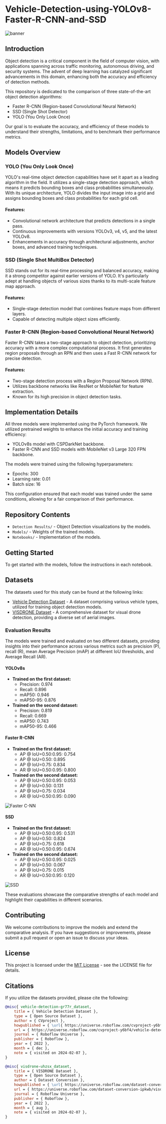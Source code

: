 # Vehicle-Detection-using-YOLOv8-Faster-R-CNN-and-SSD

![banner](https://github.com/4833R11Y45/Vehicle-Detection-using-YOLOv8-Faster-R-CNN-and-SSD/assets/92614228/10714320-60db-4cf1-9251-1116813a9220)

## Introduction
Object detection is a critical component in the field of computer vision, with applications spanning across traffic monitoring, autonomous driving, and security systems. The advent of deep learning has catalyzed significant advancements in this domain, enhancing both the accuracy and efficiency of detection methods.

This repository is dedicated to the comparison of three state-of-the-art object detection algorithms:

- Faster R-CNN (Region-based Convolutional Neural Network)
- SSD (Single Shot Detector)
- YOLO (You Only Look Once)

Our goal is to evaluate the accuracy, and efficiency of these models to understand their strengths, limitations, and to benchmark their performance metrics.

## Models Overview

### YOLO (You Only Look Once)
YOLO's real-time object detection capabilities have set it apart as a leading algorithm in the field. It utilizes a single-stage detection approach, which means it predicts bounding boxes and class probabilities simultaneously. With its unique architecture, YOLO divides the input image into a grid and assigns bounding boxes and class probabilities for each grid cell.

#### Features:
- Convolutional network architecture that predicts detections in a single pass.
- Continuous improvements with versions YOLOv3, v4, v5, and the latest YOLOv8.
- Enhancements in accuracy through architectural adjustments, anchor boxes, and advanced training techniques.

### SSD (Single Shot MultiBox Detector)
SSD stands out for its real-time processing and balanced accuracy, making it a strong competitor against earlier versions of YOLO. It's particularly adept at handling objects of various sizes thanks to its multi-scale feature map approach.

#### Features:
- Single-stage detection model that combines feature maps from different layers.
- Capable of detecting multiple object sizes efficiently.

### Faster R-CNN (Region-based Convolutional Neural Network)
Faster R-CNN takes a two-stage approach to object detection, prioritizing accuracy with a more complex computational process. It first generates region proposals through an RPN and then uses a Fast R-CNN network for precise detection.

#### Features:
- Two-stage detection process with a Region Proposal Network (RPN).
- Utilizes backbone networks like ResNet or MobileNet for feature extraction.
- Known for its high precision in object detection tasks.

## Implementation Details

All three models were implemented using the PyTorch framework. We utilized pretrained weights to enhance the initial accuracy and training efficiency:

- YOLOv8s model with CSPDarkNet backbone.
- Faster R-CNN and SSD models with MobileNet v3 Large 320 FPN backbone.

The models were trained using the following hyperparameters:

- Epochs: 300
- Learning rate: 0.01
- Batch size: 16

This configuration ensured that each model was trained under the same conditions, allowing for a fair comparison of their performance.

## Repository Contents

- `Detection Results/` - Object Detection visualizations by the models.
- `Models/` - Weights of the trained models.
- `Notebooks/` - Implementation of the models.

## Getting Started

To get started with the models, follow the instructions in each notebook.

## Datasets

The datasets used for this study can be found at the following links:

- [Vehicle Detection Dataset](https://universe.roboflow.com/cvproject-y6bf4/vehicle-detection-gr77r) - A dataset comprising various vehicle types, utilized for training object detection models.
- [VISDRONE Dataset](https://universe.roboflow.com/dataset-conversion-ipkwb/visdrone-uhzsx) - A comprehensive dataset for visual drone detection, providing a diverse set of aerial images.

### Evaluation Results
The models were trained and evaluated on two different datasets, providing insights into their performance across various metrics such as precision (P), recall (R), mean Average Precision (mAP) at different IoU thresholds, and Average Recall (AR).

#### YOLOv8s
- **Trained on the first dataset:**
  - Precision: 0.974
  - Recall: 0.896
  - mAP50: 0.946
  - mAP50-95: 0.876
- **Trained on the second dataset:**
  - Precision: 0.819
  - Recall: 0.669
  - mAP50: 0.743
  - mAP50-95: 0.466

#### Faster R-CNN
- **Trained on the first dataset:**
  - AP @ IoU=0.50:0.95: 0.754
  - AP @ IoU=0.50: 0.895
  - AP @ IoU=0.75: 0.834
  - AR @ IoU=0.50:0.95: 0.800
- **Trained on the second dataset:**
  - AP @ IoU=0.50:0.95: 0.053
  - AP @ IoU=0.50: 0.131
  - AP @ IoU=0.75: 0.034
  - AR @ IoU=0.50:0.95: 0.090

![Faster C-NN](https://github.com/4833R11Y45/Vehicle-Detection-using-YOLOv8-Faster-R-CNN-and-SSD/blob/main/Detection%20Results/Faster%20R-CNN.png)

#### SSD
- **Trained on the first dataset:**
  - AP @ IoU=0.50:0.95: 0.531
  - AP @ IoU=0.50: 0.824
  - AP @ IoU=0.75: 0.618
  - AR @ IoU=0.50:0.95: 0.674
- **Trained on the second dataset:**
  - AP @ IoU=0.50:0.95: 0.025
  - AP @ IoU=0.50: 0.067
  - AP @ IoU=0.75: 0.015
  - AR @ IoU=0.50:0.95: 0.120
 
![SSD](https://github.com/4833R11Y45/Vehicle-Detection-using-YOLOv8-Faster-R-CNN-and-SSD/blob/main/Detection%20Results/SSD.png)

These evaluations showcase the comparative strengths of each model and highlight their capabilities in different scenarios.

## Contributing

We welcome contributions to improve the models and extend the comparative analysis. If you have suggestions or improvements, please submit a pull request or open an issue to discuss your ideas.

## License

This project is licensed under the [MIT License](LICENSE.md) - see the LICENSE file for details.

## Citations

If you utilize the datasets provided, please cite the following:

```bibtex
@misc{ vehicle-detection-gr77r_dataset,
    title = { Vehicle Detection Dataset },
    type = { Open Source Dataset },
    author = { CVproject },
    howpublished = { \url{ https://universe.roboflow.com/cvproject-y6bf4/vehicle-detection-gr77r } },
    url = { https://universe.roboflow.com/cvproject-y6bf4/vehicle-detection-gr77r },
    journal = { Roboflow Universe },
    publisher = { Roboflow },
    year = { 2022 },
    month = { dec },
    note = { visited on 2024-02-07 },
}

@misc{ visdrone-uhzsx_dataset,
    title = { VISDRONE Dataset },
    type = { Open Source Dataset },
    author = { Dataset Conversion },
    howpublished = { \url{ https://universe.roboflow.com/dataset-conversion-ipkwb/visdrone-uhzsx } },
    url = { https://universe.roboflow.com/dataset-conversion-ipkwb/visdrone-uhzsx },
    journal = { Roboflow Universe },
    publisher = { Roboflow },
    year = { 2022 },
    month = { aug },
    note = { visited on 2024-02-07 },
}
